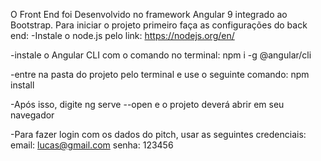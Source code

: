 O Front End foi Desenvolvido no framework Angular 9 integrado ao Bootstrap. 
Para iniciar o projeto primeiro faça as configurações do back end:
-Instale o node.js pelo link:
https://nodejs.org/en/

-instale o Angular CLI com o comando no terminal: npm i -g @angular/cli

-entre na pasta do projeto pelo terminal e use o seguinte comando: npm install

-Após isso, digite ng serve --open e o projeto deverá abrir em seu navegador

-Para fazer login com os dados do pitch, usar as seguintes credenciais:
	email: lucas@gmail.com
	senha: 123456